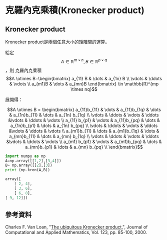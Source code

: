 # 克羅內克乘積(Kronecker product)

## Kronecker product

Kronecker product是兩個任意大小的矩陣間的運算。

給定$$A \in \mathbb{R}^{m \times n}, B \in \mathbb{R}^{p \times q}$$，則&#x9;克羅內克乘積$$A \otimes B=\begin{bmatrix}  a_{11} B & \dots & a_{1n} B \\ \vdots & \ddots & \vdots \\ a_{m1}B & \dots & a_{mn}B \end{bmatrix} \in \mathbb{R}^{mp \times nq}$$

展開得：

$$A \otimes B = \begin{bmatrix}   a_{11}b_{11} & \dots & a_{11}b_{1q} & \dots & a_{1n}b_{11} & \dots & a_{1n} b_{1q} \\ \vdots & \ddots & \vdots & \ddots &\vdots & \ddots & \vdots \\ a_{11} b_{p1} & \vdots & a_{11}b_{pq} & \dots & a_{1n}b_{p1} & \dots & a_{1n} b_{pq}   \\ \vdots & \ddots & \vdots & \ddots &\vdots & \ddots & \vdots \\ a_{m1}b_{11} & \dots & a_{m1}b_{1q} & \dots & a_{mn}b_{11} & \dots & a_{mn} b_{1q} \\ \vdots & \ddots & \vdots & \ddots &\vdots & \ddots & \vdots \\ a_{m1} b_{p1} & \vdots & a_{m1}b_{pq} & \dots & a_{mn}b_{p1} & \dots & a_{mn} b_{pq}   \\  \end{bmatrix}$$

```python
import numpy as np 
A=np.array([[1,2],[3,4]]) 
B= np.array([[2],[3]) 
print (np.kron(A,B)) 

array([
	[ 2, 4], 
	[ 3, 6], 
	[ 6, 8], 
[ 9, 12]])
```

## 參考資料

Charles F. Van Loan, "[The ubiquitous Kronecker product,](https://doi.org/10.1016/S0377-0427\(00\)00393-9)", Journal of Computational and Applied Mathematics, Vol. 123, pp. 85-100, 2000.
